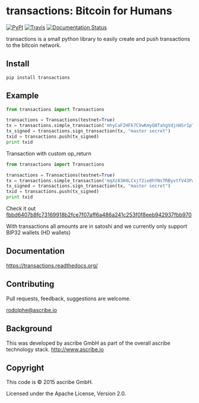 # transactions: Bitcoin for Humans

[![PyPI](https://img.shields.io/pypi/v/transactions.svg)](https://pypi.python.org/pypi/transactions)
[![Travis](https://img.shields.io/travis/ascribe/transactions.svg)](https://travis-ci.org/ascribe/transactions)
[![Documentation Status](https://readthedocs.org/projects/transactions/badge/?version=latest)](http://transactions.readthedocs.org/en/latest/?badge=latest)

transactions is a small python library to easily create and push transactions to the bitcoin network.

## Install
```
pip install transactions
```

## Example
```python
from transactions import Transactions

transactions = Transactions(testnet=True)
tx = transactions.simple_transaction('mhyCaF2HFk7CVwKmyQ8TahgVdjnHSr1pTv', ('mqXz83H4LCxjf2ie8hYNsTRByvtfV43Pa7', 10000))
tx_signed = transactions.sign_transaction(tx, "master secret")
txid = transactions.push(tx_signed)
print txid
```

Transaction with custom op_return
```python
from transactions import Transactions

transactions = Transactions(testnet=True)
tx = transactions.simple_transaction('mqXz83H4LCxjf2ie8hYNsTRByvtfV43Pa7', ('mtWg6ccLiZWw2Et7E5UqmHsYgrAi5wqiov', 600), op_return='HELLOFROMASCRIBE')
tx_signed = transactions.sign_transaction(tx, "master secret")
txid = transactions.push(tx_signed)
print txid
```
Check it out [fbbd6407b8fc73169918b2fce7f07aff6a486a241c253f0f8eeb942937fbb970](https://www.blocktrail.com/tBTC/tx/fbbd6407b8fc73169918b2fce7f07aff6a486a241c253f0f8eeb942937fbb970)

With transactions all amounts are in satoshi and we currently only support BIP32 wallets (HD wallets)

## Documentation
https://transactions.readthedocs.org/


## Contributing
Pull requests, feedback, suggestions are welcome.

<rodolphe@ascribe.io>

## Background
This was developed by ascribe GmbH as part of the overall ascribe technology stack. http://www.ascribe.io

## Copyright

This code is © 2015 ascribe GmbH.

Licensed under the Apache License, Version 2.0.

